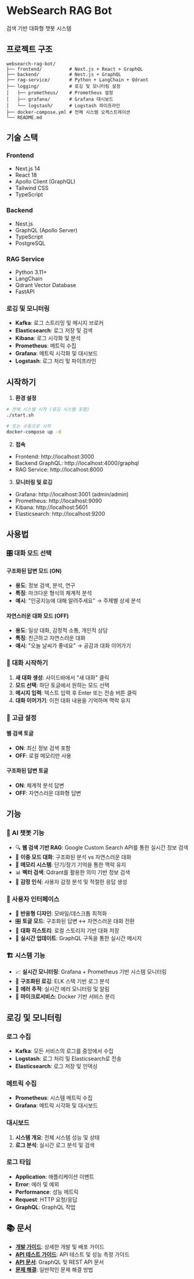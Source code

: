 # WebSearch RAG Bot

검색 기반 대화형 챗봇 시스템

## 프로젝트 구조

```
websearch-rag-bot/
├── frontend/          # Next.js + React + GraphQL
├── backend/           # Nest.js + GraphQL
├── rag-service/       # Python + LangChain + Qdrant
├── logging/           # 로깅 및 모니터링 설정
│   ├── prometheus/    # Prometheus 설정
│   ├── grafana/       # Grafana 대시보드
│   └── logstash/      # Logstash 파이프라인
├── docker-compose.yml # 전체 시스템 오케스트레이션
└── README.md
```

## 기술 스택

### Frontend
- Next.js 14
- React 18
- Apollo Client (GraphQL)
- Tailwind CSS
- TypeScript

### Backend
- Nest.js
- GraphQL (Apollo Server)
- TypeScript
- PostgreSQL

### RAG Service
- Python 3.11+
- LangChain
- Qdrant Vector Database
- FastAPI

### 로깅 및 모니터링
- **Kafka**: 로그 스트리밍 및 메시지 브로커
- **Elasticsearch**: 로그 저장 및 검색
- **Kibana**: 로그 시각화 및 분석
- **Prometheus**: 메트릭 수집
- **Grafana**: 메트릭 시각화 및 대시보드
- **Logstash**: 로그 처리 및 파이프라인

## 시작하기

1. **환경 설정**
```bash
# 전체 시스템 시작 (로깅 시스템 포함)
./start.sh

# 또는 수동으로 시작
docker-compose up -d
```

2. **접속**
- Frontend: http://localhost:3000
- Backend GraphQL: http://localhost:4000/graphql
- RAG Service: http://localhost:8000

3. **모니터링 및 로깅**
- Grafana: http://localhost:3001 (admin/admin)
- Prometheus: http://localhost:9090
- Kibana: http://localhost:5601
- Elasticsearch: http://localhost:9200

## 사용법

### 🎛️ 대화 모드 선택

#### 구조화된 답변 모드 (ON)
- **용도**: 정보 검색, 분석, 연구
- **특징**: 마크다운 형식의 체계적 분석
- **예시**: "인공지능에 대해 알려주세요" → 주제별 상세 분석

#### 자연스러운 대화 모드 (OFF)
- **용도**: 일상 대화, 감정적 소통, 개인적 상담
- **특징**: 친근하고 자연스러운 대화
- **예시**: "오늘 날씨가 좋네요" → 공감과 대화 이어가기

### 💬 대화 시작하기

1. **새 대화 생성**: 사이드바에서 "새 대화" 클릭
2. **모드 선택**: 하단 토글에서 원하는 모드 선택
3. **메시지 입력**: 텍스트 입력 후 Enter 또는 전송 버튼 클릭
4. **대화 이어가기**: 이전 대화 내용을 기억하며 맥락 유지

### 🔧 고급 설정

#### 웹 검색 토글
- **ON**: 최신 정보 검색 포함
- **OFF**: 로컬 메모리만 사용

#### 구조화된 답변 토글
- **ON**: 체계적 분석 답변
- **OFF**: 자연스러운 대화형 답변

## 기능

### 🤖 AI 챗봇 기능
- 🔍 **웹 검색 기반 RAG**: Google Custom Search API를 통한 실시간 정보 검색
- 💬 **이중 모드 대화**: 구조화된 분석 vs 자연스러운 대화
- 🧠 **메모리 시스템**: 단기/장기 기억을 통한 맥락 유지
- 📊 **벡터 검색**: Qdrant를 활용한 의미 기반 정보 검색
- 🎯 **감정 인식**: 사용자 감정 분석 및 적절한 응답 생성

### 🎨 사용자 인터페이스
- 📱 **반응형 디자인**: 모바일/데스크톱 최적화
- 🎛️ **토글 모드**: 구조화된 답변 ↔ 자연스러운 대화 전환
- 💾 **대화 히스토리**: 로컬 스토리지 기반 대화 저장
- 🔄 **실시간 업데이트**: GraphQL 구독을 통한 실시간 메시지

### 🏗️ 시스템 기능
- 📈 **실시간 모니터링**: Grafana + Prometheus 기반 시스템 모니터링
- 📝 **구조화된 로깅**: ELK 스택 기반 로그 분석
- 🚨 **에러 추적**: 실시간 에러 모니터링 및 알림
- 🔧 **마이크로서비스**: Docker 기반 서비스 분리

## 로깅 및 모니터링

### 로그 수집
- **Kafka**: 모든 서비스의 로그를 중앙에서 수집
- **Logstash**: 로그 처리 및 Elasticsearch로 전송
- **Elasticsearch**: 로그 저장 및 인덱싱

### 메트릭 수집
- **Prometheus**: 시스템 메트릭 수집
- **Grafana**: 메트릭 시각화 및 대시보드

### 대시보드
1. **시스템 개요**: 전체 시스템 성능 및 상태
2. **로그 분석**: 실시간 로그 분석 및 검색

### 로그 타입
- **Application**: 애플리케이션 이벤트
- **Error**: 에러 및 예외
- **Performance**: 성능 메트릭
- **Request**: HTTP 요청/응답
- **GraphQL**: GraphQL 작업

## 📚 문서

- **[개발 가이드](DEVELOPMENT_GUIDE.md)**: 상세한 개발 및 배포 가이드
- **[API 테스트 가이드](API_TEST_GUIDE.md)**: API 테스트 및 성능 측정 가이드
- **[API 문서](DEVELOPMENT_GUIDE.md#api-문서)**: GraphQL 및 REST API 문서
- **[문제 해결](DEVELOPMENT_GUIDE.md#문제-해결)**: 일반적인 문제 해결 방법

